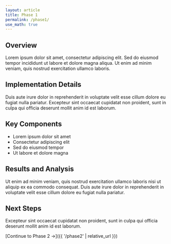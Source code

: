 ```yaml
---
layout: article
title: Phase 1
permalink: /phase1/
use_math: true
---
```


## Overview

Lorem ipsum dolor sit amet, consectetur adipiscing elit. Sed do eiusmod tempor incididunt ut labore et dolore magna aliqua. Ut enim ad minim veniam, quis nostrud exercitation ullamco laboris.

## Implementation Details

Duis aute irure dolor in reprehenderit in voluptate velit esse cillum dolore eu fugiat nulla pariatur. Excepteur sint occaecat cupidatat non proident, sunt in culpa qui officia deserunt mollit anim id est laborum.

## Key Components

- Lorem ipsum dolor sit amet
- Consectetur adipiscing elit
- Sed do eiusmod tempor
- Ut labore et dolore magna

## Results and Analysis

Ut enim ad minim veniam, quis nostrud exercitation ullamco laboris nisi ut aliquip ex ea commodo consequat. Duis aute irure dolor in reprehenderit in voluptate velit esse cillum dolore eu fugiat nulla pariatur.

## Next Steps

Excepteur sint occaecat cupidatat non proident, sunt in culpa qui officia deserunt mollit anim id est laborum.

[Continue to Phase 2 →]({{ '/phase2' | relative_url }}) 